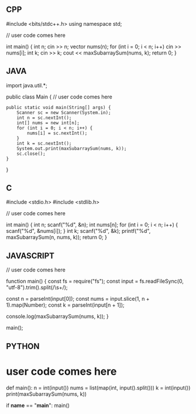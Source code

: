 ## CPP

#include <bits/stdc++.h>
using namespace std;

// user code comes here

int main() {
    int n;
    cin >> n;
    vector<int> nums(n);
    for (int i = 0; i < n; i++) cin >> nums[i];
    int k;
    cin >> k;
    cout << maxSubarraySum(nums, k);
    return 0;
}


## JAVA

import java.util.*;

public class Main {
    // user code comes here

    public static void main(String[] args) {
        Scanner sc = new Scanner(System.in);
        int n = sc.nextInt();
        int[] nums = new int[n];
        for (int i = 0; i < n; i++) {
            nums[i] = sc.nextInt();
        }
        int k = sc.nextInt();
        System.out.print(maxSubarraySum(nums, k));
        sc.close();
    }
}


## C

#include <stdio.h>
#include <stdlib.h>

// user code comes here

int main() {
    int n;
    scanf("%d", &n);
    int nums[n];
    for (int i = 0; i < n; i++) {
        scanf("%d", &nums[i]);
    }
    int k;
    scanf("%d", &k);
    printf("%d", maxSubarraySum(n, nums, k));
    return 0;
}


## JAVASCRIPT

// user code comes here

function main() {
  const fs = require("fs");
  const input = fs.readFileSync(0, "utf-8").trim().split(/\s+/);

  const n = parseInt(input[0]);
  const nums = input.slice(1, n + 1).map(Number);
  const k = parseInt(input[n + 1]);

  console.log(maxSubarraySum(nums, k));
}

main();


## PYTHON

# user code comes here

def main():
    n = int(input())
    nums = list(map(int, input().split()))
    k = int(input())
    print(maxSubarraySum(nums, k))


if __name__ == "__main__":
    main()

